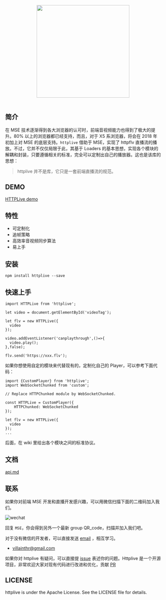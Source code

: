 <div align="center">
  <a href="https://github.com/JimmyVV/httplive">
    <img width="300" heigth="300" src="http://villainhr-1252111119.file.myqcloud.com/Screen%20Shot%202018-02-01%20at%201.13.35%20PM.png">
  </a>
  <br>
  <br>

</div>


## 简介

在 MSE 技术逐渐得到各大浏览器的认可时，前端音视频能力也得到了极大的提升。80% 以上的浏览器都已经支持，而且，对于 X5 系浏览器，将会在 2018 年初加上对 MSE 的底层支持。`httplive` 借助于 MSE，实现了 httpflv 直播流的播放。不过，它并不仅仅局限于此，其基于 Loaders 的基本思想，实现各个模块的解耦和封装，只要遵循相关的标准，完全可以定制出自己的播放器。这也是该库的思想：


> httplive 并不是库，它只是一套前端直播流的规范。

## DEMO

[HTTPLive demo](https://jimmyvv.github.io/live/index.html)

## 特性

 - 可定制化
 - 追帧策略
 - 高效率音视频同步算法
 - 易上手

## 安装

```
npm install httplive --save
```


## 快速上手

```
import HTTPLive from 'httplive';

let video = document.getElementById('videoTag');

let flv = new HTTPLive({
  video
});

video.addEventListener('canplaythrough',()=>{
  video.play();
},false);

flv.send('https://xxx.flv');
```

如果你想使用自定的模块来代替现有的，定制化自己的 Player，可以参考下面代码：

```
import {CustomPlayer} from 'httplive';
import WebSocketChunked from 'custom';

// Replace HTTPChunked module by WebSocketChunked. 

const HTTPLive = CustomPlayer({
    HTTPChunked: WebSocketChunked
});

let flv = new HTTPLive({
  video
});
...

```

后面，在 wiki 里给出各个模块之间的标准协议。

## 文档

[api.md](./docs)

<!-- 更详细的文档，可以参考 [wiki](https://github.com/JimmyVV/httplive/wiki/Get-Started); -->

## 联系

如果你对前端 MSE 开发和直播开发感兴趣，可以用微信扫描下面的二维码加入我们。

![wechat](http://villainhr-1252111119.file.myqcloud.com/qrcode_for_gh_ac06a91faa8b_344.jpg)

回复 `MSE`，你会得到另外一个最新 group QR_code，扫描并加入我们吧。

对于没有微信的开发者，可以直接发送 [email](mailto:villainthr@gmail.com) ，相互学习。

 - villainthr@gmail.com

 如果你对 httplive 有疑问，可以直接提 [issue](https://github.com/JimmyVV/httplive/issues/new) 表述你的问题。Httplive 是一个开源项目，非常欢迎大家对现有代码进行改进和优化，贡献 [PR](https://github.com/JimmyVV/httplive/pulls)


## LICENSE

httplive is under the Apache License. See the LICENSE file for details. 



